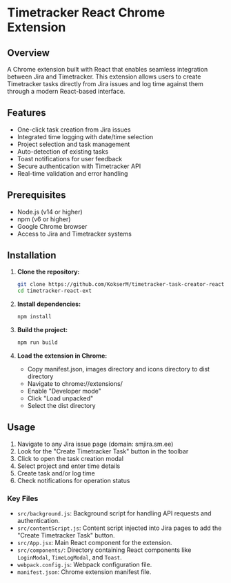 # Timetracker React Chrome Extension

## Overview

A Chrome extension built with React that enables seamless integration between Jira and Timetracker. This extension allows users to create Timetracker tasks directly from Jira issues and log time against them through a modern React-based interface.

## Features

- One-click task creation from Jira issues
- Integrated time logging with date/time selection
- Project selection and task management
- Auto-detection of existing tasks
- Toast notifications for user feedback
- Secure authentication with Timetracker API
- Real-time validation and error handling

## Prerequisites

- Node.js (v14 or higher)
- npm (v6 or higher)
- Google Chrome browser
- Access to Jira and Timetracker systems

## Installation

1. **Clone the repository:**
    ```sh
    git clone https://github.com/KokserM/timetracker-task-creator-react.git
    cd timetracker-react-ext
    ```

2. **Install dependencies:**
    ```sh
    npm install
    ```

3. **Build the project:**
    ```sh
    npm run build
    ```

4. **Load the extension in Chrome:**
    - Copy manifest.json, images directory and icons directory to dist directory
    - Navigate to chrome://extensions/
    - Enable "Developer mode"
    - Click "Load unpacked"
    - Select the dist directory

## Usage

1. Navigate to any Jira issue page (domain: smjira.sm.ee)
2. Look for the "Create Timetracker Task" button in the toolbar
3. Click to open the task creation modal
4. Select project and enter time details
5. Create task and/or log time
6. Check notifications for operation status

### Key Files

- `src/background.js`: Background script for handling API requests and authentication.
- `src/contentScript.js`: Content script injected into Jira pages to add the "Create Timetracker Task" button.
- `src/App.jsx`: Main React component for the extension.
- `src/components/`: Directory containing React components like `LoginModal`, `TimeLogModal`, and `Toast`.
- `webpack.config.js`: Webpack configuration file.
- `manifest.json`: Chrome extension manifest file.



